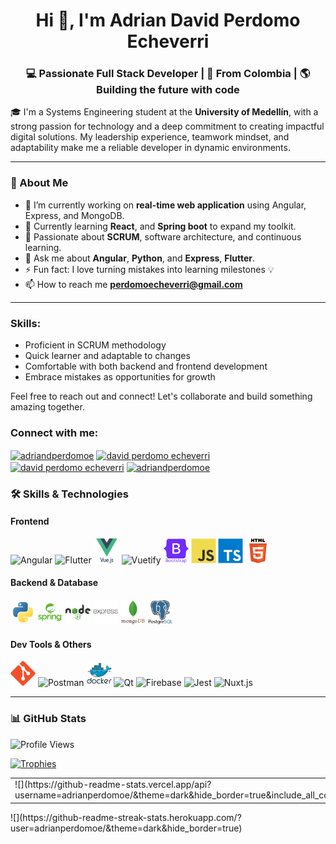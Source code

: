 <h1 align="center">Hi 👋, I'm Adrian David Perdomo Echeverri</h1>
<h3 align="center">💻 Passionate Full Stack Developer | 📍 From Colombia | 🌎 Building the future with code</h3>

🎓 I'm a Systems Engineering student at the **University of Medellín**, with a strong passion for technology and a deep commitment to creating impactful digital solutions. My leadership experience, teamwork mindset, and adaptability make me a reliable developer in dynamic environments.

---


### 🚀 About Me
- 🔭 I’m currently working on **real-time web application** using Angular, Express, and MongoDB.
- 🌱 Currently learning **React**, and **Spring boot** to expand my toolkit.
- 🧠 Passionate about **SCRUM**, software architecture, and continuous learning.
- 💬 Ask me about **Angular**, **Python**, and **Express**,  **Flutter**.
- ⚡ Fun fact: I love turning mistakes into learning milestones 💡
- 📫 How to reach me **perdomoecheverri@gmail.com**

---

### Skills:
- Proficient in SCRUM methodology
- Quick learner and adaptable to changes
- Comfortable with both backend and frontend development
- Embrace mistakes as opportunities for growth

Feel free to reach out and connect! Let's collaborate and build something amazing together.


<h3 align="left">Connect with me:</h3>
<p align="left">
<a href="https://linkedin.com/in/adriandperdomoe" target="blank"><img align="center" src="https://raw.githubusercontent.com/rahuldkjain/github-profile-readme-generator/master/src/images/icons/Social/linked-in-alt.svg" alt="adriandperdomoe" height="30" width="40" /></a>
<a href="https://fb.com/david perdomo echeverri" target="blank"><img align="center" src="https://raw.githubusercontent.com/rahuldkjain/github-profile-readme-generator/master/src/images/icons/Social/facebook.svg" alt="david perdomo echeverri" height="30" width="40" /></a>
<a href="https://instagram.com/david perdomo echeverri" target="blank"><img align="center" src="https://raw.githubusercontent.com/rahuldkjain/github-profile-readme-generator/master/src/images/icons/Social/instagram.svg" alt="david perdomo echeverri" height="30" width="40" /></a>
<a href="https://www.hackerrank.com/adriandperdomoe" target="blank"><img align="center" src="https://raw.githubusercontent.com/rahuldkjain/github-profile-readme-generator/master/src/images/icons/Social/hackerrank.svg" alt="adriandperdomoe" height="30" width="40" /></a>
</p>

### 🛠️ Skills & Technologies
#### Frontend
<p>
  <img src="https://angular.io/assets/images/logos/angular/angular.svg" width="40" title="Angular" />
  <img src="https://www.vectorlogo.zone/logos/flutterio/flutterio-icon.svg" width="40" title="Flutter" />
  <img src="https://raw.githubusercontent.com/devicons/devicon/master/icons/vuejs/vuejs-original-wordmark.svg" width="40" title="Vue.js" />
  <img src="https://bestofjs.org/logos/vuetify.svg" width="40" title="Vuetify" />
  <img src="https://raw.githubusercontent.com/devicons/devicon/master/icons/bootstrap/bootstrap-plain-wordmark.svg" width="40" title="Bootstrap" />
  <img src="https://raw.githubusercontent.com/devicons/devicon/master/icons/javascript/javascript-original.svg" width="40" title="JavaScript" />
  <img src="https://raw.githubusercontent.com/devicons/devicon/master/icons/typescript/typescript-original.svg" width="40" title="TypeScript" />
  <img src="https://raw.githubusercontent.com/devicons/devicon/master/icons/html5/html5-original-wordmark.svg" width="40" title="HTML5" />
</p>

#### Backend & Database
<p>
  <img src="https://raw.githubusercontent.com/devicons/devicon/master/icons/python/python-original.svg" width="40" title="Python" />
 <img src="https://raw.githubusercontent.com/devicons/devicon/master/icons/spring/spring-original-wordmark.svg" alt="spring boot" width="40" height="40"/>
  <img src="https://raw.githubusercontent.com/devicons/devicon/master/icons/nodejs/nodejs-original-wordmark.svg" width="40" title="Node.js" />
  <img src="https://raw.githubusercontent.com/devicons/devicon/master/icons/express/express-original-wordmark.svg" width="40" title="Express.js" />
  <img src="https://raw.githubusercontent.com/devicons/devicon/master/icons/mongodb/mongodb-original-wordmark.svg" width="40" title="MongoDB" />
  <img src="https://raw.githubusercontent.com/devicons/devicon/master/icons/postgresql/postgresql-original-wordmark.svg" width="40" title="PostgreSQL" />
</p>

#### Dev Tools & Others
<p>
  <img src="https://raw.githubusercontent.com/devicons/devicon/master/icons/git/git-original.svg" width="40" title="Git" />
  <img src="https://www.vectorlogo.zone/logos/getpostman/getpostman-icon.svg" width="40" title="Postman" />
  <img src="https://raw.githubusercontent.com/devicons/devicon/master/icons/docker/docker-original-wordmark.svg" width="40" title="Docker" />
  <img src="https://upload.wikimedia.org/wikipedia/commons/0/0b/Qt_logo_2016.svg" width="40" title="Qt" />
  <img src="https://www.vectorlogo.zone/logos/firebase/firebase-icon.svg" width="40" title="Firebase" />
  <img src="https://www.vectorlogo.zone/logos/jestjsio/jestjsio-icon.svg" width="40" title="Jest" />
  <img src="https://www.vectorlogo.zone/logos/nuxtjs/nuxtjs-icon.svg" width="40" title="Nuxt.js" />
</p>

---

### 📊 GitHub Stats
<p align="left">
  <img src="https://komarev.com/ghpvc/?username=adrianperdomoe&label=Profile%20views&color=0e75b6&style=flat" alt="Profile Views" />
</p>

<p align="left">
  <a href="https://github.com/ryo-ma/github-profile-trophy">
    <img src="https://github-profile-trophy.vercel.app/?username=adrianperdomoe" alt="Trophies" />
  </a>
</p>
<table style="border: none;">
  <tr>
    <td style="border: none;">
     ![](https://github-readme-stats.vercel.app/api?username=adrianperdomoe/&theme=dark&hide_border=true&include_all_commits=false&count_private=false)
    </td>
    <td style="border: none;">
      ![](https://github-readme-stats.vercel.app/api/top-langs/?username=adrianperdomoe&theme=dark&hide_border=true&include_all_commits=false&count_private=false&layout=compact)
    </td>
  </tr>
</table>
    ![](https://github-readme-streak-stats.herokuapp.com/?user=adrianperdomoe/&theme=dark&hide_border=true)

